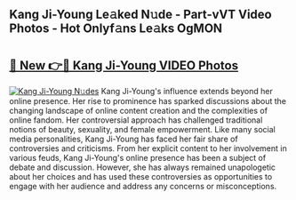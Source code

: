 ## Kang Ji-Young Le𝚊ked N𝚞de - Part-vVT Video Photos - Hot Onlyf𝚊ns Le𝚊ks OgMON

# <h2><a href="http://ab96996.deff.icu/?id=Kang+Ji-Young">🔗 New 👉🔴 Kang Ji-Young VIDEO Photos</a></h2>

[![Kang Ji-Young N𝚞des](https://i.imgur.com/rIISA9y.gif)](http://ab96996.deff.icu/?id=Kang+Ji-Young)
Kang Ji-Young's influence extends beyond her online presence. Her rise to prominence has sparked discussions about the changing landscape of online content creation and the complexities of online fandom. Her controversial approach has challenged traditional notions of beauty, sexuality, and female empowerment. Like many social media personalities, Kang Ji-Young has faced her fair share of controversies and criticisms. From her explicit content to her involvement in various feuds, Kang Ji-Young's online presence has been a subject of debate and discussion. However, she has always remained unapologetic about her choices and has used these controversies as opportunities to engage with her audience and address any concerns or misconceptions.
